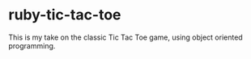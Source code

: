 # ruby-tic-tac-toe
This is my take on the classic Tic Tac Toe game, using object oriented programming.
